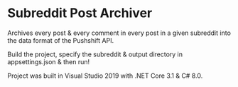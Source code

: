 # Subreddit Post Archiver

Archives every post & every comment in every post in a given subreddit into the data format of the Pushshift API.

Build the project, specify the subreddit & output directory in appsettings.json & then run!

Project was built in Visual Studio 2019 with .NET Core 3.1 & C# 8.0.


